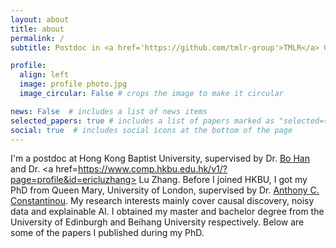 ```yaml
---
layout: about
title: about
permalink: /
subtitle: Postdoc in <a href='https://github.com/tmlr-group'>TMLR</a> Group, HKBU

profile:
  align: left
  image: profile photo.jpg
  image_circular: False # crops the image to make it circular

news: False  # includes a list of news items
selected_papers: true # includes a list of papers marked as "selected={true}"
social: true  # includes social icons at the bottom of the page
---
```

I'm a postdoc at Hong Kong Baptist University, supervised by Dr. <a href=https://bhanml.github.io/group.html>Bo Han</a> and Dr. <a href=https://www.comp.hkbu.edu.hk/v1/?page=profile&id=ericluzhang> Lu Zhang</a>. Before I joined HKBU, I got my PhD from Queen Mary, University of London, supervised by Dr. <a href='http://constantinou.info'>Anthony C. Constantinou</a>. My research interests mainly cover causal discovery, noisy data and explainable AI. I obtained my master and bachelor degree from the University of Edinburgh and Beihang University respectively. Below are some of the papers I published during my PhD.

